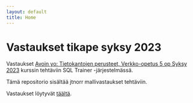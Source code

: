 ```yaml
---
layout: default
title: Home
---
```



# Vastaukset tikape syksy 2023

Vastaukset [Avoin yo: Tietokantojen perusteet, Verkko-opetus 5 op Syksy 2023](https://studies.helsinki.fi/kurssit/toteutus/otm-7a08b72f-b09c-4265-8619-322e4fd1d853/TKT10004) kurssin tehtäviin SQL Trainer -järjestelmässä.

Tämä repositorio sisältää jtnorr mallivastaukset tehtäviin.

Vastaukset löytyvät [täältä](/vastaukset.md).
